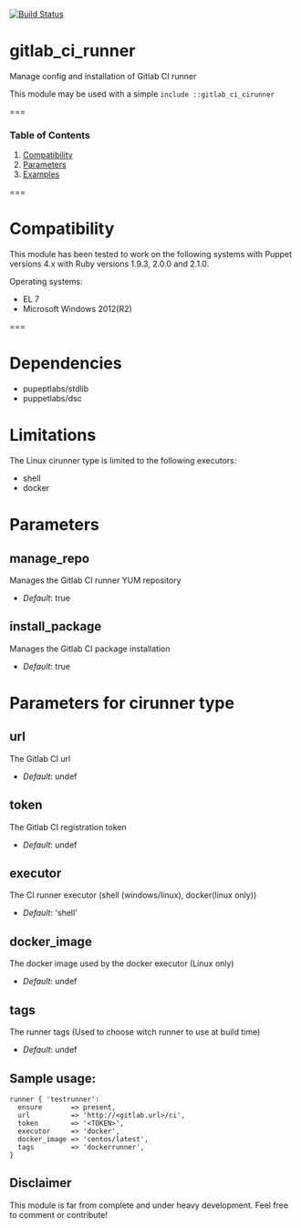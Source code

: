 [![Build Status](https://travis-ci.org/bazzie/gitlab_ci_runner.svg?branch=master)](https://travis-ci.org/bazzie/gitlab_ci_runner)

# gitlab_ci_runner

Manage config and installation of Gitlab CI runner

This module may be used with a simple `include ::gitlab_ci_cirunner`

===

### Table of Contents
1. [Compatibility](#compatibility)
1. [Parameters](#parameters)
1. [Examples](#sample-usage)

===

# Compatibility

This module has been tested to work on the following systems with Puppet
versions 4.x with Ruby versions 1.9.3, 2.0.0 and 2.1.0.

Operating systems:
* EL 7
* Microsoft Windows 2012(R2)

===

# Dependencies

* pupeptlabs/stdlib
* puppetlabs/dsc

# Limitations

The Linux cirunner type is limited to the following executors:
* shell
* docker

# Parameters

manage_repo
-----------
Manages the Gitlab CI runner YUM repository

- *Default*: true

install_package
-----------
Manages the Gitlab CI package installation

- *Default*: true

# Parameters for cirunner type

url
-----------
The Gitlab CI url

- *Default*: undef

token
-----------
The Gitlab CI registration token

- *Default*: undef

executor
-----------
The CI runner executor (shell (windows/linux), docker(linux only))

- *Default*: 'shell'

docker_image
-----------
The docker image used by the docker executor (Linux only)

- *Default*: undef

tags
-----------
The runner tags (Used to choose witch runner to use at build time)

- *Default*: undef


## Sample usage:

``` Puppet
runner { 'testrunner':
  ensure       => present,
  url          => 'http://<gitlab.url>/ci',
  token        => '<TOKEN>',
  executor     => 'docker',
  docker_image => 'centos/latest',
  tags         => 'dockerrunner',
}
```

## Disclaimer

This module is far from complete and under heavy development.
Feel free to comment or contribute!
